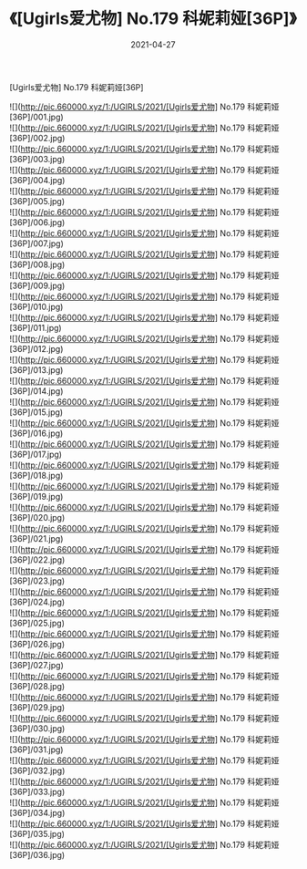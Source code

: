 ﻿---
layout: post
title:  《[Ugirls爱尤物] No.179 科妮莉娅[36P]》
date:   2021-04-27
img: http://pic.660000.xyz/1:/UGIRLS/2021/[Ugirls爱尤物] No.179 科妮莉娅[36P]/000.jpg
categories: [美女, 清纯, 唯美]
---

[Ugirls爱尤物] No.179 科妮莉娅[36P]

  ![](http://pic.660000.xyz/1:/UGIRLS/2021/[Ugirls爱尤物] No.179 科妮莉娅[36P]/001.jpg) <br> ![](http://pic.660000.xyz/1:/UGIRLS/2021/[Ugirls爱尤物] No.179 科妮莉娅[36P]/002.jpg) <br> ![](http://pic.660000.xyz/1:/UGIRLS/2021/[Ugirls爱尤物] No.179 科妮莉娅[36P]/003.jpg) <br> ![](http://pic.660000.xyz/1:/UGIRLS/2021/[Ugirls爱尤物] No.179 科妮莉娅[36P]/004.jpg) <br> ![](http://pic.660000.xyz/1:/UGIRLS/2021/[Ugirls爱尤物] No.179 科妮莉娅[36P]/005.jpg) <br> ![](http://pic.660000.xyz/1:/UGIRLS/2021/[Ugirls爱尤物] No.179 科妮莉娅[36P]/006.jpg) <br> ![](http://pic.660000.xyz/1:/UGIRLS/2021/[Ugirls爱尤物] No.179 科妮莉娅[36P]/007.jpg) <br> ![](http://pic.660000.xyz/1:/UGIRLS/2021/[Ugirls爱尤物] No.179 科妮莉娅[36P]/008.jpg) <br> ![](http://pic.660000.xyz/1:/UGIRLS/2021/[Ugirls爱尤物] No.179 科妮莉娅[36P]/009.jpg) <br> ![](http://pic.660000.xyz/1:/UGIRLS/2021/[Ugirls爱尤物] No.179 科妮莉娅[36P]/010.jpg) <br> ![](http://pic.660000.xyz/1:/UGIRLS/2021/[Ugirls爱尤物] No.179 科妮莉娅[36P]/011.jpg) <br> ![](http://pic.660000.xyz/1:/UGIRLS/2021/[Ugirls爱尤物] No.179 科妮莉娅[36P]/012.jpg) <br> ![](http://pic.660000.xyz/1:/UGIRLS/2021/[Ugirls爱尤物] No.179 科妮莉娅[36P]/013.jpg) <br> ![](http://pic.660000.xyz/1:/UGIRLS/2021/[Ugirls爱尤物] No.179 科妮莉娅[36P]/014.jpg) <br> ![](http://pic.660000.xyz/1:/UGIRLS/2021/[Ugirls爱尤物] No.179 科妮莉娅[36P]/015.jpg) <br> ![](http://pic.660000.xyz/1:/UGIRLS/2021/[Ugirls爱尤物] No.179 科妮莉娅[36P]/016.jpg) <br> ![](http://pic.660000.xyz/1:/UGIRLS/2021/[Ugirls爱尤物] No.179 科妮莉娅[36P]/017.jpg) <br> ![](http://pic.660000.xyz/1:/UGIRLS/2021/[Ugirls爱尤物] No.179 科妮莉娅[36P]/018.jpg) <br> ![](http://pic.660000.xyz/1:/UGIRLS/2021/[Ugirls爱尤物] No.179 科妮莉娅[36P]/019.jpg) <br> ![](http://pic.660000.xyz/1:/UGIRLS/2021/[Ugirls爱尤物] No.179 科妮莉娅[36P]/020.jpg) <br> ![](http://pic.660000.xyz/1:/UGIRLS/2021/[Ugirls爱尤物] No.179 科妮莉娅[36P]/021.jpg) <br> ![](http://pic.660000.xyz/1:/UGIRLS/2021/[Ugirls爱尤物] No.179 科妮莉娅[36P]/022.jpg) <br> ![](http://pic.660000.xyz/1:/UGIRLS/2021/[Ugirls爱尤物] No.179 科妮莉娅[36P]/023.jpg) <br> ![](http://pic.660000.xyz/1:/UGIRLS/2021/[Ugirls爱尤物] No.179 科妮莉娅[36P]/024.jpg) <br> ![](http://pic.660000.xyz/1:/UGIRLS/2021/[Ugirls爱尤物] No.179 科妮莉娅[36P]/025.jpg) <br> ![](http://pic.660000.xyz/1:/UGIRLS/2021/[Ugirls爱尤物] No.179 科妮莉娅[36P]/026.jpg) <br> ![](http://pic.660000.xyz/1:/UGIRLS/2021/[Ugirls爱尤物] No.179 科妮莉娅[36P]/027.jpg) <br> ![](http://pic.660000.xyz/1:/UGIRLS/2021/[Ugirls爱尤物] No.179 科妮莉娅[36P]/028.jpg) <br> ![](http://pic.660000.xyz/1:/UGIRLS/2021/[Ugirls爱尤物] No.179 科妮莉娅[36P]/029.jpg) <br> ![](http://pic.660000.xyz/1:/UGIRLS/2021/[Ugirls爱尤物] No.179 科妮莉娅[36P]/030.jpg) <br> ![](http://pic.660000.xyz/1:/UGIRLS/2021/[Ugirls爱尤物] No.179 科妮莉娅[36P]/031.jpg) <br> ![](http://pic.660000.xyz/1:/UGIRLS/2021/[Ugirls爱尤物] No.179 科妮莉娅[36P]/032.jpg) <br> ![](http://pic.660000.xyz/1:/UGIRLS/2021/[Ugirls爱尤物] No.179 科妮莉娅[36P]/033.jpg) <br> ![](http://pic.660000.xyz/1:/UGIRLS/2021/[Ugirls爱尤物] No.179 科妮莉娅[36P]/034.jpg) <br> ![](http://pic.660000.xyz/1:/UGIRLS/2021/[Ugirls爱尤物] No.179 科妮莉娅[36P]/035.jpg) <br> ![](http://pic.660000.xyz/1:/UGIRLS/2021/[Ugirls爱尤物] No.179 科妮莉娅[36P]/036.jpg) <br>